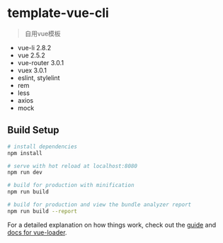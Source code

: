 # template-vue-cli

> 自用vue模板

* vue-li 2.8.2
* vue 2.5.2
* vue-router 3.0.1
* vuex 3.0.1
* eslint, stylelint
* rem
* less
* axios
* mock


## Build Setup

``` bash
# install dependencies
npm install

# serve with hot reload at localhost:8080
npm run dev

# build for production with minification
npm run build

# build for production and view the bundle analyzer report
npm run build --report
```

For a detailed explanation on how things work, check out the [guide](http://vuejs-templates.github.io/webpack/) and [docs for vue-loader](http://vuejs.github.io/vue-loader).
